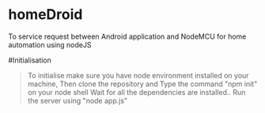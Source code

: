 # homeDroid
To service request between Android application and NodeMCU for home automation using nodeJS


#Initialisation

> To initialise make sure you have node environment installed on your machine,
> Then clone the repository and Type the command "npm init" on your node shell
> Wait for all the dependencies are installed.. 
> Run the server using "node app.js"

